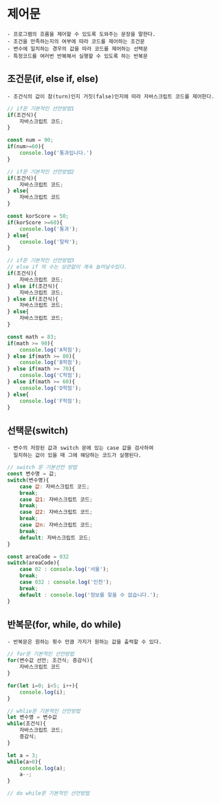 # 제어문 
    - 프로그램의 흐름을 제어할 수 있도록 도와주는 문장을 말한다.
    - 조건을 만족하는지의 여부에 따라 코드를 제어하는 조건문
    - 변수에 일치하는 경우의 값을 따라 코드를 제어하는 선택문
    - 특정코드를 여러번 반복해서 실행할 수 있도록 하는 반복문

## 조건문(if, else if, else)
    - 조건식의 값이 참(turn)인지 거짓(false)인지에 따라 자바스크립트 코드를 제어한다.

```js
// if문 기본적인 선언방법1
if(조건식){
    자바스크립트 코드;
}

const num = 90;
if(num>=60){
    console.log('통과입니다.')
}
```
```js
// if문 기본적인 선언방법2
if(조건식){
    자바스크립트 코드;
} else{
    자바스크립트 코드
}

const korScore = 50;
if(korScore >=60){
    console.log('통과');
} else{
    console.log('탈락');
}
```
```js
// if문 기본적인 선언방법3
// else if 의 수는 상관없이 계속 늘어날수있다.
if(조건식){
    자바스크립트 코드;
} else if(조건식){
    자바스크립트 코드;
} else if(조건식){
    자바스크립트 코드;
} else{
    자바스크립트 코드;
}

const math = 83;
if(math >= 90){
    console.log('A학점');
} else if(math >= 80){
    console.log('B학점');
} else if(math >= 70){
    console.log('C학점');
} else if(math >= 60){
    console.log('D학점');
} else{
    console.log('F학점');
}
```

## 선택문(switch)
    - 변수의 저장된 값과 switch 문에 있는 case 값을 검사하여 
      일치하는 값이 있을 때 그에 해당하는 코드가 실행된다.
```js
// switch 문 기본선언 방법
const 변수명 = 값;
switch(변수명){
    case 값: 자바스크립트 코드;
    break;
    case 값1: 자바스크립트 코드;
    break;
    case 값2: 자바스크립트 코드;
    break;
    case 값n: 자바스크립트 코드;
    break;
    default: 자바스크립트 코드;
}

const areaCode = 032
switch(areaCode){
    case 02 : console.log('서울');
    break;
    case 032 : console.log('인천');
    break;
    default : console.log('정보를 찾을 수 없습니다.');
}
```

## 반복문(for, while, do while)
    - 반복문은 원하는 횟수 만큼 가지가 원하는 값을 출력할 수 있다.

```js
// for문 기본적인 선언방법
for(변수값 선언; 조건식; 증감식){
    자바스크립트 코드
}

for(let i=0; i<5; i++){
    console.log(i);
}
```
```js
// whlie문 기본적인 선언방법
let 변수명 = 변수값
while(조건식){
    자바스크립트 코드;
    증감식;
}

let a = 3;
while(a>0){
    console.log(a);
    a--;
}
```
```js
// do while문 기본적인 선언방법
```

